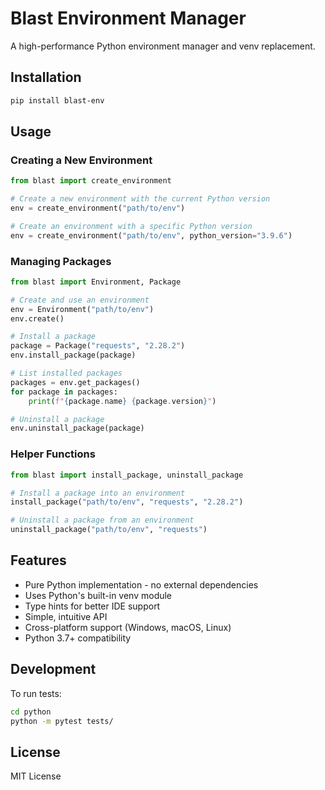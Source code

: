# Blast Environment Manager

A high-performance Python environment manager and venv replacement.

## Installation

```bash
pip install blast-env
```

## Usage

### Creating a New Environment

```python
from blast import create_environment

# Create a new environment with the current Python version
env = create_environment("path/to/env")

# Create an environment with a specific Python version
env = create_environment("path/to/env", python_version="3.9.6")
```

### Managing Packages

```python
from blast import Environment, Package

# Create and use an environment
env = Environment("path/to/env")
env.create()

# Install a package
package = Package("requests", "2.28.2")
env.install_package(package)

# List installed packages
packages = env.get_packages()
for package in packages:
    print(f"{package.name} {package.version}")

# Uninstall a package
env.uninstall_package(package)
```

### Helper Functions

```python
from blast import install_package, uninstall_package

# Install a package into an environment
install_package("path/to/env", "requests", "2.28.2")

# Uninstall a package from an environment
uninstall_package("path/to/env", "requests")
```

## Features

- Pure Python implementation - no external dependencies
- Uses Python's built-in venv module
- Type hints for better IDE support
- Simple, intuitive API
- Cross-platform support (Windows, macOS, Linux)
- Python 3.7+ compatibility

## Development

To run tests:

```bash
cd python
python -m pytest tests/
```

## License

MIT License 
